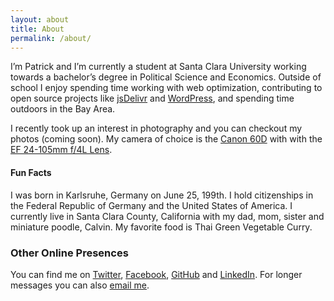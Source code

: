 ```yaml
---
layout: about
title: About
permalink: /about/
---
```


I’m Patrick and I’m currently a student at Santa Clara University working towards a bachelor’s degree in Political Science and Economics. Outside of school I enjoy spending time working with web optimization, contributing to open source projects like [jsDelivr](http://jsdelivr.com) and [WordPress](http://wordpress.org/support/profile/instovo), and spending time outdoors in the Bay Area.

I recently took up an interest in photography and you can checkout my photos (coming soon). My camera of choice is the [Canon 60D](http://en.wikipedia.org/wiki/Canon_EOS_60D) with with the [EF 24-105mm f/4L Lens](http://www.kenrockwell.com/canon/lenses/24-105mm.htm#intro). 

#### **Fun Facts**

I was born in Karlsruhe, Germany on June 25, 199th. I hold citizenships in the Federal Republic of Germany and the United States of America. I currently live in Santa Clara County, California with my dad, mom, sister and miniature poodle, Calvin. My favorite food is Thai Green Vegetable Curry. 

### Other Online Presences

You can find me on [Twitter](https://twitter.com/pnommensen), [Facebook](https://facebook.com/pnommensen), [GitHub](https://github.com/pnommensen) and [LinkedIn](https://linkedin.com/in/pnommensen). For longer messages you can also [email me](mailto:patrick@nommensen.us). 
